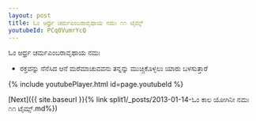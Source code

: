 ```yaml
---
layout: post
title: ಓಂ ಆರ್ಧ್ರ ಚರ್ಮಎಂಬರಾವೃಥಾಯ ನಮಃ ೧೧ ಟೈಮ್ಸ್
youtubeId: PCq0VumrYcQ
---
```

 
 
 ಓಂ ಆರ್ಧ್ರ ಚರ್ಮಎಂಬರಾವೃಥಾಯ ನಮಃ  
 
 -  ರಕ್ತವನ್ನು ನೆನೆಸಿದ ಆನೆ ಮರೆಮಾಚುವವನು ತನ್ನನ್ನು ಮುಚ್ಚಿಕೊಳ್ಳಲು ಯಾರು ಬಳಸುತ್ತಾರೆ 
 
  
 
  
 
 
 
 
 
 


{% include youtubePlayer.html id=page.youtubeId %}
 
[Next]({{ site.baseurl }}{% link  split1/_posts/2013-01-14-ಓಂ ಕಾಲ ಯೋಗಿನೀ ನಮಃ ೧೧ ಟೈಮ್ಸ್.md%})
 
